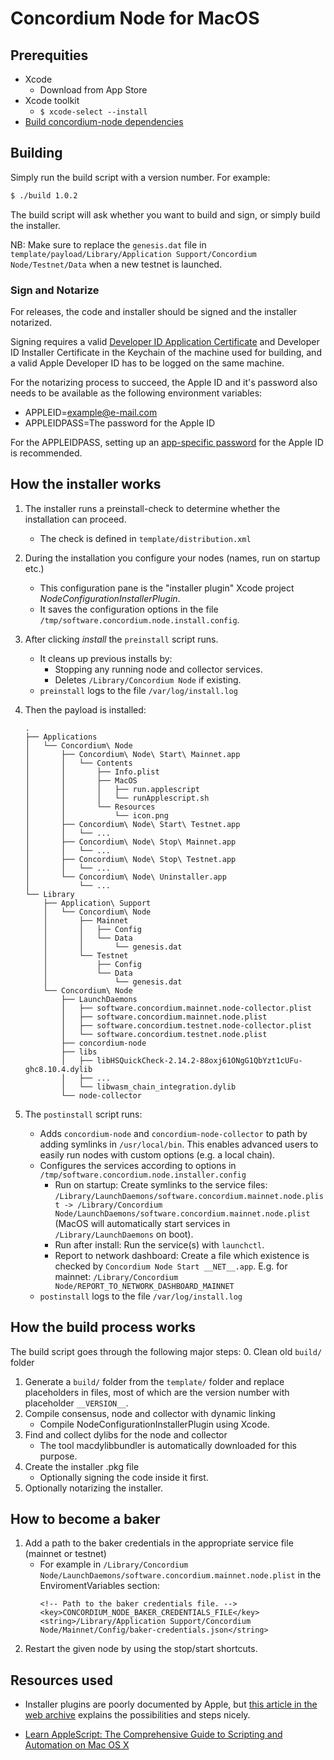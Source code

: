 # Concordium Node for MacOS

## Prerequities

- Xcode
  - Download from App Store
- Xcode toolkit
  - `$ xcode-select --install`
- [Build concordium-node dependencies](../../../concordium-node/README.md)

## Building

Simply run the build script with a version number.
For example: 

```bash
$ ./build 1.0.2
```

The build script will ask whether you want to build and sign, or simply build
the installer.

NB: Make sure to replace the `genesis.dat` file in `template/payload/Library/Application
Support/Concordium Node/Testnet/Data` when a new testnet is launched.

### Sign and Notarize

For releases, the code and installer should be signed and the installer
notarized.

Signing requires a valid [Developer ID Application
Certificate](https://developer.apple.com/support/certificates/) and Developer ID
Installer Certificate in the Keychain of the machine used for building, and a valid Apple Developer ID has to be logged on the same machine.

For the notarizing process to succeed, the Apple ID and it's password also needs to be available as the following
environment variables:

-   APPLEID=<example@e-mail.com>
-   APPLEIDPASS=The password for the Apple ID

For the APPLEIDPASS, setting up an [app-specific password](https://support.apple.com/en-us/HT204397) for the Apple ID is recommended.


## How the installer works

1. The installer runs a preinstall-check to determine whether the installation
   can proceed.
   - The check is defined in `template/distribution.xml`
2. During the installation you configure your nodes (names, run on startup etc.)
   - This configuration pane is the "installer plugin" Xcode project
    *NodeConfigurationInstallerPlugin*.
   - It saves the configuration options in the file
    `/tmp/software.concordium.node.install.config`.
3. After clicking *install* the `preinstall` script runs.
   - It cleans up previous installs by:
     - Stopping any running node and collector services.
     - Deletes `/Library/Concordium Node` if existing.
   - `preinstall` logs to the file `/var/log/install.log` 
4. Then the payload is installed:

    ```
    .
    ├── Applications
    │   └── Concordium\ Node
    │       ├── Concordium\ Node\ Start\ Mainnet.app
    │       │   └── Contents
    │       │       ├── Info.plist
    │       │       ├── MacOS
    │       │       │   ├── run.applescript
    │       │       │   └── runApplescript.sh
    │       │       └── Resources
    │       │           └── icon.png
    │       ├── Concordium\ Node\ Start\ Testnet.app
    │       │   └── ...
    │       ├── Concordium\ Node\ Stop\ Mainnet.app
    │       │   └── ...
    │       ├── Concordium\ Node\ Stop\ Testnet.app
    │       │   └── ...
    │       └── Concordium\ Node\ Uninstaller.app
    │           └── ...
    └── Library
        ├── Application\ Support
        │   └── Concordium\ Node
        │       ├── Mainnet
        │       │   ├── Config
        │       │   └── Data
        │       │       └── genesis.dat
        │       └── Testnet
        │           ├── Config
        │           └── Data
        │               └── genesis.dat
        └── Concordium\ Node
            ├── LaunchDaemons
            │   ├── software.concordium.mainnet.node-collector.plist
            │   ├── software.concordium.mainnet.node.plist
            │   ├── software.concordium.testnet.node-collector.plist
            │   └── software.concordium.testnet.node.plist
            ├── concordium-node
            ├── libs
            │   ├── libHSQuickCheck-2.14.2-88oxj61ONgG1QbYzt1cUFu-ghc8.10.4.dylib
            │   ├── ...
            │   └── libwasm_chain_integration.dylib
            └── node-collector    
    ```

5. The `postinstall` script runs:
   - Adds `concordium-node` and `concordium-node-collector` to path by adding
     symlinks in `/usr/local/bin`. This enables advanced users to easily run
     nodes with custom options (e.g. a local chain).
   - Configures the services according to options in
     `/tmp/software.concordium.node.installer.config`
      - Run on startup: Create symlinks to the service files:
        `/Library/LaunchDaemons/software.concordium.mainnet.node.plist ->
        /Library/Concordium Node/LaunchDaemons/software.concordium.mainnet.node.plist`
        (MacOS will automatically start services in `/Library/LaunchDaemons` on
        boot).
      - Run after install: Run the service(s) with `launchctl`.
      - Report to network dashboard: Create a file which existence is checked
        by `Concordium Node Start __NET__.app`. E.g. for mainnet: `/Library/Concordium Node/REPORT_TO_NETWORK_DASHBOARD_MAINNET`
   - `postinstall` logs to the file `/var/log/install.log` 

## How the build process works

The build script goes through the following major steps:
  0. Clean old `build/` folder
  1. Generate a `build/` folder from the `template/` folder and replace
  placeholders in files, most of which are the version number with placeholder
  `__VERSION__`.
  2. Compile consensus, node and collector with dynamic linking
     - Compile NodeConfigurationInstallerPlugin using Xcode.
  3. Find and collect dylibs for the node and collector
     - The tool macdylibbundler is automatically downloaded for this purpose.
  4. Create the installer .pkg file
     - Optionally signing the code inside it first.
  5. Optionally notarizing the installer.

## How to become a baker

1. Add a path to the baker credentials in the appropriate service file (mainnet
   or testnet)
   - For example in
     `/Library/Concordium
     Node/LaunchDaemons/software.concordium.mainnet.node.plist` in the
     EnviromentVariables section:
     ```
     <!-- Path to the baker credentials file. -->
     <key>CONCORDIUM_NODE_BAKER_CREDENTIALS_FILE</key>
     <string>/Library/Application Support/Concordium Node/Mainnet/Config/baker-credentials.json</string>
     ```
 2. Restart the given node by using the stop/start shortcuts.

## Resources used

- Installer plugins are poorly documented by Apple, but [this article in the web
archive](https://web.archive.org/web/20120703051958/mactech.com/articles/mactech/Vol.25/25.06/InstallerPlugins/index.html) explains the possibilities and steps nicely.

- [Learn AppleScript: The Comprehensive Guide to Scripting and Automation on Mac OS X](https://www.amazon.com/Learn-AppleScript-Comprehensive-Scripting-Automation-dp-1430223618/dp/1430223618)

